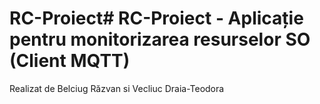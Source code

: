 # RC-Proiect# RC-Proiect - Aplicație pentru monitorizarea resurselor SO (Client MQTT)
Realizat de Belciug Răzvan si Vecliuc Draia-Teodora